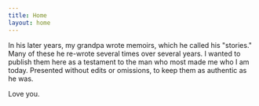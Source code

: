 ```yaml
---
title: Home
layout: home
---
```


In his later years, my grandpa wrote memoirs, which he called his "stories." Many of these he re-wrote several
times over several years. I wanted to publish them here as a testament to the man who most made me who I am today.
Presented without edits or omissions, to keep them as authentic as he was.

Love you.
